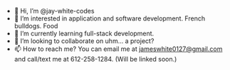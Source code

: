 - 👋 Hi, I’m @jay-white-codes
- 👀 I’m interested in application and software development. French bulldogs. Food
- 🌱 I’m currently learning full-stack development.
- 💞️ I’m looking to collaborate on uhm... a project?
- 📫 How to reach me? You can email me at jameswhite0127@gmail.com and call/text me at 612-258-1284. (Will be linked soon.)

<!---
jay-white-codes/jay-white-codes is a ✨ special ✨ repository because its `README.md` (this file) appears on your GitHub profile.
You can click the Preview link to take a look at your changes.
--->
